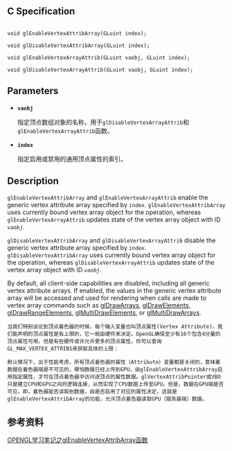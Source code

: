 ## C Specification

```

void glEnableVertexAttribArray(GLuint index);
 
void glDisableVertexAttribArray(GLuint index);
 
void glEnableVertexArrayAttrib(GLuint vaobj, GLuint index);
 
void glDisableVertexArrayAttrib(GLuint vaobj, GLuint index);
```

## Parameters

- **`vaobj`**

  指定顶点数组对象的名称，用于`glDisableVertexArrayAttrib`和`glEnableVertexArrayAttrib`函数。

- **`index`**

  指定启用或禁用的通用顶点属性的索引。

## Description

`glEnableVertexAttribArray` and `glEnableVertexArrayAttrib` enable the generic vertex attribute array specified by *`index`*. `glEnableVertexAttribArray` uses currently bound vertex array object for the operation, whereas `glEnableVertexArrayAttrib` updates state of the vertex array object with ID *`vaobj`*.

`glDisableVertexAttribArray` and `glDisableVertexArrayAttrib` disable the generic vertex attribute array specified by *`index`*. `glDisableVertexAttribArray` uses currently bound vertex array object for the operation, whereas `glDisableVertexArrayAttrib` updates state of the vertex array object with ID *`vaobj`*.

By default, all client-side capabilities are disabled, including all generic vertex attribute arrays. If enabled, the values in the generic vertex attribute array will be accessed and used for rendering when calls are made to vertex array commands such as [glDrawArrays](https://www.khronos.org/registry/OpenGL-Refpages/gl4/html/glDrawArrays.xhtml), [glDrawElements](https://www.khronos.org/registry/OpenGL-Refpages/gl4/html/glDrawElements.xhtml), [glDrawRangeElements](https://www.khronos.org/registry/OpenGL-Refpages/gl4/html/glDrawRangeElements.xhtml), [glMultiDrawElements](https://www.khronos.org/registry/OpenGL-Refpages/gl4/html/glMultiDrawElements.xhtml), or [glMultiDrawArrays](https://www.khronos.org/registry/OpenGL-Refpages/gl4/html/glMultiDrawArrays.xhtml).



```
当我们特别谈论到顶点着色器的时候，每个输入变量也叫顶点属性(Vertex Attribute)。我们能声明的顶点属性是有上限的，它一般由硬件来决定。OpenGL确保至少有16个包含4分量的顶点属性可用，但是有些硬件或许允许更多的顶点属性，你可以查询GL_MAX_VERTEX_ATTRIBS来获取具体的上限：

默认情况下，出于性能考虑，所有顶点着色器的属性（Attribute）变量都是关闭的，意味着数据在着色器端是不可见的，哪怕数据已经上传到GPU，由glEnableVertexAttribArray启用指定属性，才可在顶点着色器中访问逐顶点的属性数据。glVertexAttribPointer或VBO只是建立CPU和GPU之间的逻辑连接，从而实现了CPU数据上传至GPU。但是，数据在GPU端是否可见，即，着色器能否读取到数据，由是否启用了对应的属性决定，这就是glEnableVertexAttribArray的功能，允许顶点着色器读取GPU（服务器端）数据。
```



## 参考资料

[OPENGL学习笔记之glEnableVertexAttribArray函数](https://blog.csdn.net/gongxun1994/article/details/78271870)
